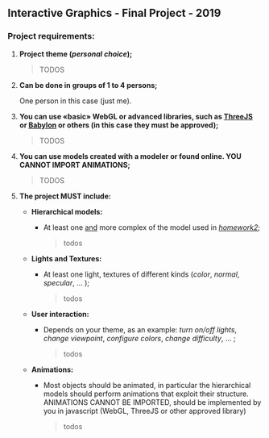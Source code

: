 ## Interactive Graphics  -  Final Project  -  2019

### Project requirements: 

1. **Project theme (*personal choice*);** 

   > TODOS

   

2. **Can be done in groups of 1 to 4 persons;** 

   One person in this case (just me).

   

3. **You can use «basic» WebGL or advanced libraries, such as [ThreeJS](http://threejs.org/) or [Babylon](http://babylonjs.com/) or others (in this case they must be approved);** 

   > TODOS

   

4. **You can use models created with a modeler or found online. YOU CANNOT IMPORT ANIMATIONS;** 

   > TODOS

   

5. **The project MUST include:** 

   - **Hierarchical models:** 

     - At least one <u>and</u> more complex of the model used in *<u>homework2</u>*;

       > todos
       > 

   - **Lights and Textures:** 

     - At least one light, textures of different kinds (*color*, *normal*, *specular*, ... );

       > todos
       > 

   - **User interaction:**  

     - Depends on your theme, as an example: *turn on/off lights*, *change viewpoint*, *configure colors*, *change difficulty*, ... ;

       > todos

       

   - **Animations:** 

     - Most objects should be animated, in particular the hierarchical models should perform animations that exploit their structure. ANIMATIONS CANNOT BE IMPORTED, should be implemented by you in javascript (WebGL, ThreeJS or other approved library)

       > todos

   

